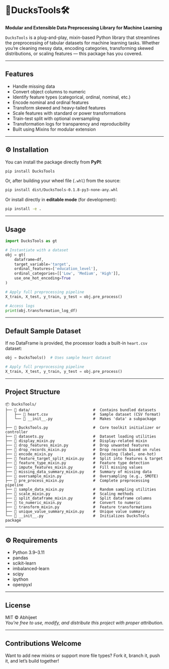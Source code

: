 # 🪿DucksTools🛠

**Modular and Extensible Data Preprocessing Library for Machine Learning**

`DucksTools` is a plug-and-play, mixin-based Python library that streamlines the preprocessing of tabular datasets for machine learning tasks. Whether you’re cleaning messy data, encoding categories, transforming skewed distributions, or scaling features — this package has you covered.

---

##  Features

-  Handle missing data
-  Convert object columns to numeric
-  Identify feature types (categorical, ordinal, nominal, etc.)
-  Encode nominal and ordinal features
-  Transform skewed and heavy-tailed features
-  Scale features with standard or power transformations
-  Train-test split with optional oversampling
-  Transformation logs for transparency and reproducibility
-  Built using Mixins for modular extension

---

## ⚙️ Installation

You can install the package directly from **PyPI**:

```bash
pip install DucksTools
```

Or, after building your wheel file (`.whl`) from the source:

```bash
pip install dist/DucksTools-0.1.8-py3-none-any.whl
```

Or install directly in **editable mode** (for development):

```bash
pip install -e .
```


---

##  Usage

```python
import DucksTools as gt

# Instantiate with a dataset
obj = gt(
    dataframe=df,
    target_variable='target',
    ordinal_features=['education_level'],
    ordinal_categories=[['Low', 'Medium', 'High']],
    use_one_hot_encoding=True
)

# Apply full preprocessing pipeline
X_train, X_test, y_train, y_test = obj.pre_process()

# Access logs
print(obj.transformation_log_df)
```

---

##  Default Sample Dataset

If no DataFrame is provided, the processor loads a built-in `heart.csv` dataset:

```python
obj = DucksTools()  # Uses sample heart dataset

# Apply full preprocessing pipeline
X_train, X_test, y_train, y_test = obj.pre_process()
```

---

##  Project Structure

```
📦 DucksTools/
├── 📂 data/                            #  Contains bundled datasets
│   ├── 📄 heart.csv                    #  Sample dataset (CSV format)
│   └── 📜 __init__.py                  #  Makes 'data' a subpackage
│
├── 📜 DucksTools.py                    #  Core toolkit initializer or controller
├── 📜 datasets.py                      #  Dataset loading utilities
├── 🧩 display_mixin.py                 #  Display-related mixin
├── 🧩 drop_features_mixin.py           #  Drop unwanted features
├── 🧩 drop_records_mixin.py            #  Drop records based on rules
├── 🧩 encode_mixin.py                  #  Encoding (label, one-hot)
├── 🧩 feature_target_split_mixin.py    #  Split into features & target
├── 🧩 feature_type_mixin.py            #  Feature type detection
├── 🧩 impute_features_mixin.py         #  Fill missing values
├── 🧩 missing_data_summary_mixin.py    #  Summary of missing data
├── 🧩 oversample_mixin.py              #  Oversampling (e.g., SMOTE)
├── 🧩 pre_process_mixin.py             #  Complete preprocessing pipeline
├── 🧩 sample_data_mixin.py             #  Random sampling utilities
├── 🧩 scale_mixin.py                   #  Scaling methods
├── 🧩 split_dataframe_mixin.py         #  Split dataframe columns
├── 🧩 to_numeric_mixin.py              #  Convert to numeric
├── 🧩 transform_mixin.py               #  Feature transformations
├── 🧩 unique_value_summary_mixin.py    #  Unique value summary
└── 📜 __init__.py                      #  Initializes DucksTools package
```

---

## ⚙️ Requirements

- Python 3.9–3.11
- pandas
- scikit-learn
- imbalanced-learn
- scipy
- ipython
- openpyxl

---

##  License

MIT © Abhijeet  
_You're free to use, modify, and distribute this project with proper attribution._

---

##  Contributions Welcome

Want to add new mixins or support more file types? Fork it, branch it, push it, and let’s build together!
